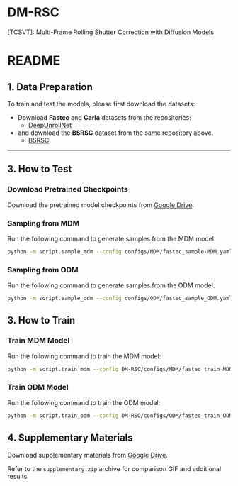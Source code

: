 # DM-RSC
[TCSVT]: Multi-Frame Rolling Shutter Correction with Diffusion Models

# README

## 1. Data Preparation

To train and test the models, please first download the datasets:

- Download **Fastec** and **Carla** datasets from the repositories:
  - [DeepUnrollNet](https://github.com/ethliup/DeepUnrollNet)
- and download the **BSRSC** dataset from the same repository above.
  - [BSRSC](https://github.com/ljzycmd/BSRSC)


---


## 3. How to Test

### Download Pretrained Checkpoints

Download the pretrained model checkpoints from [Google Drive](https://drive.google.com/drive/folders/1LfSP8Z8s8Ofv56LaDXeCVeDNdy3quP6v?usp=sharing).

### Sampling from MDM

Run the following command to generate samples from the MDM model:

```bash
python -m script.sample_mdm --config configs/MDM/fastec_sample-MDM.yaml

```

### Sampling from ODM

Run the following command to generate samples from the ODM model:

```bash
python -m script.sample_odm --config configs/ODM/fastec_sample_ODM.yaml

```

## 3. How to Train

### Train MDM Model

Run the following command to train the MDM model:

```bash
python -m script.train_mdm --config DM-RSC/configs/MDM/fastec_train_MDM.yaml
```

### Train ODM Model

Run the following command to train the ODM model:

```bash
python -m script.train_odm --config DM-RSC/configs/ODM/fastec_train_ODM.yaml
```

## 4. Supplementary Materials

Download supplementary materials from [Google Drive](https://drive.google.com/drive/folders/1LfSP8Z8s8Ofv56LaDXeCVeDNdy3quP6v?usp=sharing).

Refer to the `supplementary.zip` archive for comparison GIF and additional results.

